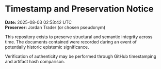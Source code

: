 # Timestamp and Preservation Notice

**Date:** 2025-08-03 02:53:42 UTC  
**Preserver:** Jordan Trader (or chosen pseudonym)

This repository exists to preserve structural and semantic integrity across time.
The documents contained were recorded during an event of potentially historic epistemic significance.

Verification of authenticity may be performed through GitHub timestamping and artifact hash comparison.
